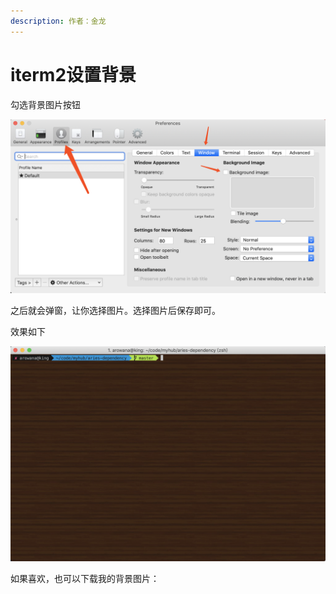 ```yaml
---
description: 作者：金龙
---
```


# iterm2设置背景

勾选背景图片按钮

![](../../../.gitbook/assets/image%20%2873%29.png)

之后就会弹窗，让你选择图片。选择图片后保存即可。

效果如下

![](../../../.gitbook/assets/image%20%2891%29.png)

如果喜欢，也可以下载我的背景图片：





